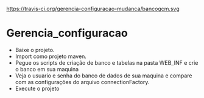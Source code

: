 https://travis-ci.org/gerencia-configuracao-mudanca/bancogcm.svg

# Gerencia_configuracao

 * Baixe o projeto.
 * Import como projeto maven.
 * Pegue os scripts de criação de banco e tabelas na pasta WEB_INF e crie o banco em sua maquina
 * Veja o usuario e senha do banco de dados de sua maquina e compare com as configurações do arquivo connectionFactory.
 * Execute o projeto
